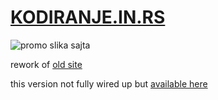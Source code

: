 # [KODIRANJE.IN.RS](https://kodiranje.in.rs/)

![promo slika sajta](https://raw.githubusercontent.com/hikeislife/kodiranje/master/src/imgs/og/og-default.webp "promo slika sajta")

rework of [old site](https://github.com/hikeislife/kodiranje-old)

this version not fully wired up but [available here](https://kodiranje.in.rs/)